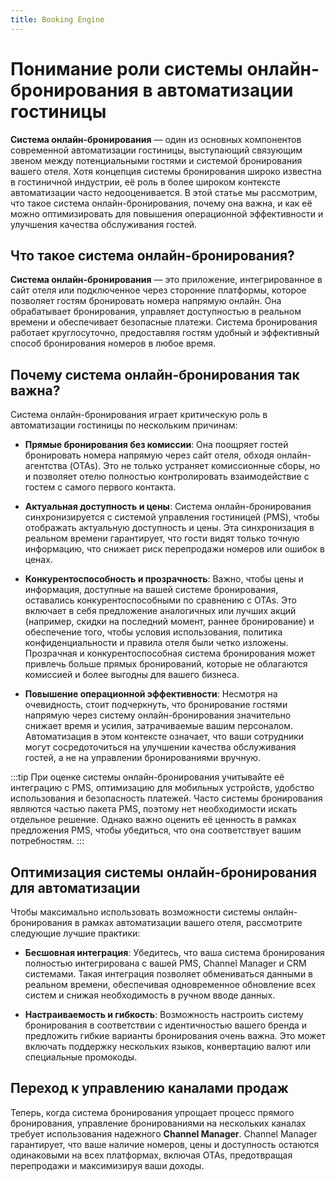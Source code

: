```yaml
---
title: Booking Engine
---
```


# Понимание роли системы онлайн-бронирования в автоматизации гостиницы

**Система онлайн-бронирования** — один из основных компонентов современной автоматизации гостиницы, выступающий связующим звеном между потенциальными гостями и системой бронирования вашего отеля. Хотя концепция системы бронирования широко известна в гостиничной индустрии, её роль в более широком контексте автоматизации часто недооценивается. В этой статье мы рассмотрим, что такое система онлайн-бронирования, почему она важна, и как её можно оптимизировать для повышения операционной эффективности и улучшения качества обслуживания гостей.

## Что такое система онлайн-бронирования?

**Система онлайн-бронирования** — это приложение, интегрированное в сайт отеля или подключенное через сторонние платформы, которое позволяет гостям бронировать номера напрямую онлайн. Она обрабатывает бронирования, управляет доступностью в реальном времени и обеспечивает безопасные платежи. Система бронирования работает круглосуточно, предоставляя гостям удобный и эффективный способ бронирования номеров в любое время.

## Почему система онлайн-бронирования так важна?

Система онлайн-бронирования играет критическую роль в автоматизации гостиницы по нескольким причинам:

- **Прямые бронирования без комиссии**: Она поощряет гостей бронировать номера напрямую через сайт отеля, обходя онлайн-агентства (OTAs). Это не только устраняет комиссионные сборы, но и позволяет отелю полностью контролировать взаимодействие с гостем с самого первого контакта.

- **Актуальная доступность и цены**: Система онлайн-бронирования синхронизируется с системой управления гостиницей (PMS), чтобы отображать актуальную доступность и цены. Эта синхронизация в реальном времени гарантирует, что гости видят только точную информацию, что снижает риск перепродажи номеров или ошибок в ценах.

- **Конкурентоспособность и прозрачность**: Важно, чтобы цены и информация, доступные на вашей системе бронирования, оставались конкурентоспособными по сравнению с OTAs. Это включает в себя предложение аналогичных или лучших акций (например, скидки на последний момент, раннее бронирование) и обеспечение того, чтобы условия использования, политика конфиденциальности и правила отеля были четко изложены. Прозрачная и конкурентоспособная система бронирования может привлечь больше прямых бронирований, которые не облагаются комиссией и более выгодны для вашего бизнеса.

- **Повышение операционной эффективности**: Несмотря на очевидность, стоит подчеркнуть, что бронирование гостями напрямую через систему онлайн-бронирования значительно снижает время и усилия, затрачиваемые вашим персоналом. Автоматизация в этом контексте означает, что ваши сотрудники могут сосредоточиться на улучшении качества обслуживания гостей, а не на управлении бронированиями вручную.

:::tip
При оценке системы онлайн-бронирования учитывайте её интеграцию с PMS, оптимизацию для мобильных устройств, удобство использования и безопасность платежей. Часто системы бронирования являются частью пакета PMS, поэтому нет необходимости искать отдельное решение. Однако важно оценить её ценность в рамках предложения PMS, чтобы убедиться, что она соответствует вашим потребностям.
:::

## Оптимизация системы онлайн-бронирования для автоматизации

Чтобы максимально использовать возможности системы онлайн-бронирования в рамках автоматизации вашего отеля, рассмотрите следующие лучшие практики:

- **Бесшовная интеграция**: Убедитесь, что ваша система бронирования полностью интегрирована с вашей PMS, Channel Manager и CRM системами. Такая интеграция позволяет обмениваться данными в реальном времени, обеспечивая одновременное обновление всех систем и снижая необходимость в ручном вводе данных.

- **Настраиваемость и гибкость**: Возможность настроить систему бронирования в соответствии с идентичностью вашего бренда и предложить гибкие варианты бронирования очень важна. Это может включать поддержку нескольких языков, конвертацию валют или специальные промокоды.

## Переход к управлению каналами продаж

Теперь, когда система бронирования упрощает процесс прямого бронирования, управление бронированиями на нескольких каналах требует использования надежного **Channel Manager**. Channel Manager гарантирует, что ваше наличие номеров, цены и доступность остаются одинаковыми на всех платформах, включая OTAs, предотвращая перепродажи и максимизируя ваши доходы.

